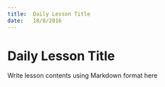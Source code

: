 ```yaml
---
title:  Daily Lesson Title
date:   18/8/2016
---
```


# Daily Lesson Title

Write lesson contents using Markdown format here